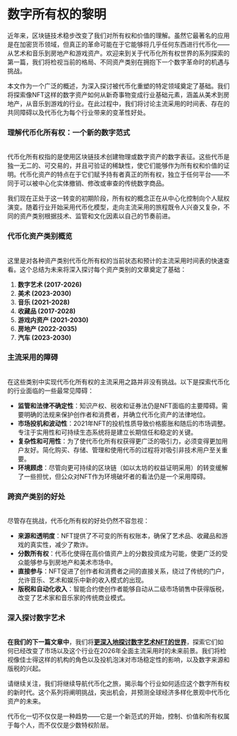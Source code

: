 # 数字所有权的黎明

近年来，区块链技术稳步改变了我们对所有权和价值的理解。虽然它最著名的应用是在加密货币领域，但真正的革命可能在于它能够将几乎任何东西进行代币化——从艺术和音乐到房地产和游戏资产。欢迎来到关于代币化所有权世界的系列探索的第一篇，我们将检视当前的格局、不同资产类别在拥抱下一个数字革命时的机遇与挑战。

本文作为一个广泛的概述，为深入探讨被代币化重塑的特定领域奠定了基础。我们将探索像NFT这样的数字资产如何从新奇事物变成行业基础元素，涵盖从美术到房地产，从音乐到游戏的行业。在此过程中，我们将讨论主流采用的时间表、存在的共同障碍以及代币化为每个行业带来的变革性好处。

### 理解代币化所有权：一个新的数字范式 <a href="#ember57" id="ember57"></a>

\
代币化所有权指的是使用区块链技术创建物理或数字资产的数字表征。这些代币是独一无二的、可交易的，并且可验证的稀缺性，使它们能够作为所有权和价值的证明。代币化资产的特点在于它们赋予持有者真正的所有权，独立于任何平台——不同于可以被中心化实体撤销、修改或审查的传统数字商品。

我们现在正处于这一转变的初期阶段，所有权的概念正在从中心化控制向个人赋权演变。随着行业开始采用代币化模型，走向主流采用的旅程既令人兴奋又复杂，不同的资产类别根据技术、监管和文化因素以自己的节奏前进。

### 代币化资产类别概览 <a href="#ember60" id="ember60"></a>

\
这里是对各种资产类别代币化所有权的当前状态和预计的主流采用时间表的快速查看。这个总结为未来将深入探讨每个资产类别的文章奠定了基础：

1. **数字艺术 (2017-2026)**
2. **美术 (2023-2030)**
3. **音乐 (2021-2028)**
4. **收藏品 (2017-2028)**
5. **游戏内资产 (2021-2030)**
6. **房地产 (2022-2035)**
7. **汽车 (2023-2030)**

### 主流采用的障碍 <a href="#ember63" id="ember63"></a>

\
在这些类别中实现代币化所有权的主流采用之路并非没有挑战。以下是探索代币化的行业面临的一些最常见障碍：

* **监管和法律不确定性**：知识产权、税收和证券法仍是NFT面临的主要障碍。需要明确的法规来保护创作者和消费者，并确立代币化资产的法律地位。
* **市场投机和波动性**：2021年NFT的投机性质导致价格膨胀和随后的市场调整。专注于实用性和可持续生态系统将是建立长期信任和稳定的关键。
* **复杂性和可用性**：为了使代币化所有权获得更广泛的吸引力，必须变得更加用户友好。简化购买、存储、管理和使用代币的过程将对吸引非技术用户至关重要。
* **环境顾虑**：尽管向更可持续的区块链（如以太坊的权益证明采用）的转变缓解了一些担忧，但公众对NFT作为环境破坏者的看法仍是一个采用障碍。

### 跨资产类别的好处 <a href="#ember66" id="ember66"></a>

\
尽管存在挑战，代币化所有权的好处仍然不容忽视：

* **来源和透明度**：NFT提供了不可变的所有权账本，确保了艺术品、收藏品和游戏的真实性，减少了欺诈。
* **分数所有权**：代币化使得在高价值资产上的分数投资成为可能，使更广泛的受众能够参与到房地产和美术市场中。
* **直接参与**：NFT促进了创作者和消费者之间的直接关系，绕过了传统的门户，允许音乐、艺术和娱乐中新的收入模式的出现。
* **版税和自动化收入**：智能合约使创作者能够自动从二级市场销售中获得版税，改变了艺术家和音乐家的传统商业模式。

### 深入探讨数字艺术 <a href="#ember69" id="ember69"></a>

\
**在我们的下一篇文章中**，我们将[**更深入地探讨数字艺术NFT的世界**](from-quantum-to-beeple-how-tokenisation-is-shaping-digital-art.md)，探索它们如何已经改变了市场以及这个行业在2026年全面主流采用时的未来前景。我们将检视像佳士得这样的机构的角色以及投机泡沫对市场稳定性的影响，以及数字来源和版税的兴起。

请继续关注，我们将继续导航代币化之旅，揭示每个行业如何适应这个数字所有权的新时代。这个系列将阐明挑战，突出机会，并预测全球经济多样化景观中代币化资产的未来。

代币化一切不仅仅是一种趋势——它是一个新范式的开始，控制、价值和所有权属于每个人，而不仅仅是少数特权阶层。